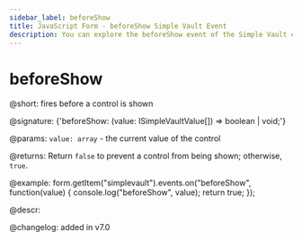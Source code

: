 ```yaml
---
sidebar_label: beforeShow
title: JavaScript Form - beforeShow Simple Vault Event 
description: You can explore the beforeShow event of the Simple Vault control of Form in the documentation of the DHTMLX JavaScript UI library. Browse developer guides and API reference, try out code examples and live demos, and download a free 30-day evaluation version of DHTMLX Suite 7.
---
```


# beforeShow

@short: fires before a control is shown

@signature: {'beforeShow: (value: ISimpleVaultValue[]) => boolean | void;'}

@params:
`value: array` - the current value of the control

@returns:
Return `false` to prevent a control from being shown; otherwise, `true`.

@example:
form.getItem("simplevault").events.on("beforeShow", function(value) {
    console.log("beforeShow", value);
    return true;
});

@descr:

@changelog: added in v7.0
